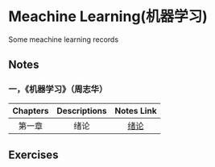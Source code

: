 # Meachine Learning(机器学习)
Some meachine learning records

## Notes
### 一，《机器学习》（周志华）
| Chapters | Descriptions | Notes Link |
|:--------:|:------------:|:----------:|
|  第一章   |    绪论       |  [绪论](./Notes/)      |


## Exercises

